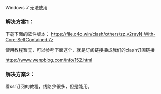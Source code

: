 
Windows 7 无法使用

### 解决方案1：

下载下面的软件版本：
https://file.o4o.win/clash/others/zz_v2rayN-With-Core-SelfContained.7z

使用教程暂无，可以参考下面这个，就是订阅链接换成我们的clash订阅链接

https://www.wenpblog.com/info/152.html

### 解决方案2：

看ssr订阅的教程，线路少很多，但是能用。